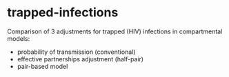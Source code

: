 # trapped-infections
Comparison of 3 adjustments for trapped (HIV) infections in compartmental models:
- probability of transmission (conventional)
- effective partnerships adjustment (half-pair)
- pair-based model

